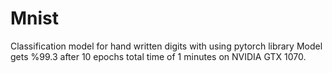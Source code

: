 # Mnist
Classification model for hand written digits with using pytorch library Model gets %99.3 after 10 epochs total time of 1 minutes on NVIDIA GTX 1070.
